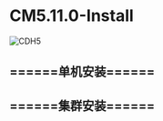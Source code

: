 # CM5.11.0-Install
![CDH5]( https://github.com/shenyingkun/CM5.11.0-Install/cdh.png )
## ======单机安装======

## ======集群安装======
